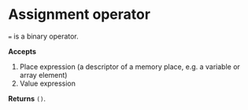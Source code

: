 # Assignment operator

`=` is a binary operator.

**Accepts**
1. Place expression (a descriptor of a memory place, e.g. a variable or array element)
2. Value expression

**Returns** `()`.
